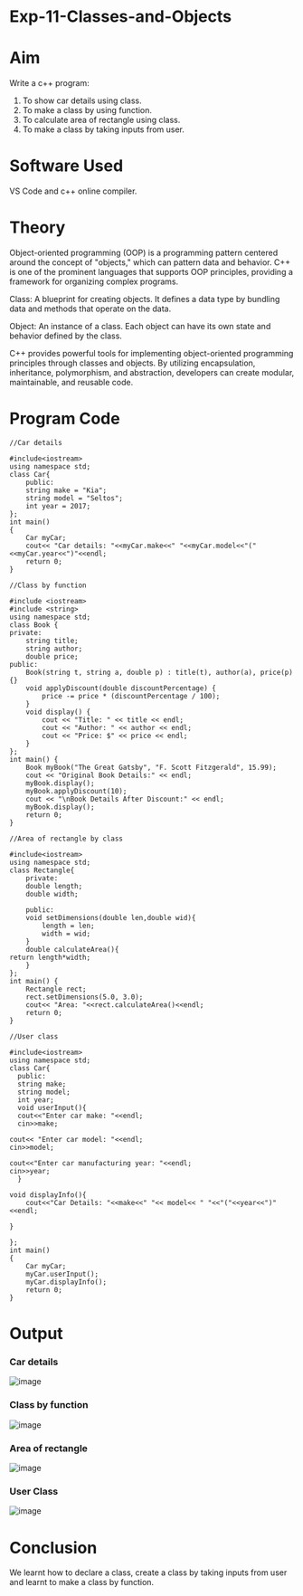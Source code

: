 # Exp-11-Classes-and-Objects
# Aim
Write a c++ program:
1. To show car details using class.
2. To make a class by using function.
3. To calculate area of rectangle using class.
4. To make a class by taking inputs from user.
# Software Used
VS Code and c++ online compiler.
# Theory
Object-oriented programming (OOP) is a programming pattern centered around the concept of "objects," which can pattern data and behavior. C++ is one of the prominent languages that supports OOP principles, providing a framework for organizing complex programs.

Class: A blueprint for creating objects. It defines a data type by bundling data and methods that operate on the data.

Object: An instance of a class. Each object can have its own state and behavior defined by the class.

C++ provides powerful tools for implementing object-oriented programming principles through classes and objects. By utilizing encapsulation, inheritance, polymorphism, and abstraction, developers can create modular, maintainable, and reusable code.

# Program Code
```
//Car details

#include<iostream>
using namespace std;
class Car{
    public:
    string make = "Kia";
    string model = "Seltos";
    int year = 2017;
};
int main()
{
    Car myCar;
    cout<< "Car details: "<<myCar.make<<" "<<myCar.model<<"("<<myCar.year<<")"<<endl;
    return 0;
}
```
```
//Class by function

#include <iostream>
#include <string>
using namespace std;
class Book {
private:
    string title;
    string author;
    double price;
public:
    Book(string t, string a, double p) : title(t), author(a), price(p) {}
    void applyDiscount(double discountPercentage) {
        price -= price * (discountPercentage / 100);
    }
    void display() {
        cout << "Title: " << title << endl;
        cout << "Author: " << author << endl;
        cout << "Price: $" << price << endl;
    }
};
int main() {
    Book myBook("The Great Gatsby", "F. Scott Fitzgerald", 15.99);
    cout << "Original Book Details:" << endl;
    myBook.display();
    myBook.applyDiscount(10);  
    cout << "\nBook Details After Discount:" << endl;
    myBook.display();
    return 0;
}
```
```
//Area of rectangle by class

#include<iostream>
using namespace std;
class Rectangle{
    private:
    double length;
    double width;

    public:
    void setDimensions(double len,double wid){
        length = len;
        width = wid;
    }
    double calculateArea(){
return length*width;
    }
};
int main() {
    Rectangle rect;
    rect.setDimensions(5.0, 3.0);
    cout<< "Area: "<<rect.calculateArea()<<endl;
    return 0;
}
```
```
//User class

#include<iostream>
using namespace std;
class Car{
  public:
  string make;
  string model;
  int year;
  void userInput(){
  cout<<"Enter car make: "<<endl;
  cin>>make;

cout<< "Enter car model: "<<endl;
cin>>model;

cout<<"Enter car manufacturing year: "<<endl;
cin>>year;
  }
  
void displayInfo(){
    cout<<"Car Details: "<<make<<" "<< model<< " "<<"("<<year<<")"<<endl;

}

};
int main()
{
    Car myCar;
    myCar.userInput();
    myCar.displayInfo();
    return 0;
}
```

# Output
### Car details
![image](https://github.com/user-attachments/assets/7a87259b-2ee7-46d8-a026-48bea430a182)
### Class by function
![image](https://github.com/user-attachments/assets/fe418aab-2908-4bfd-b3ca-967c7e680ba3)
### Area of rectangle
![image](https://github.com/user-attachments/assets/727e902c-381f-4b7a-b6d2-271fb6508758)
### User Class
![image](https://github.com/user-attachments/assets/4ebe5fec-98c5-4574-a2f3-0be8cb47dfb9)

# Conclusion
We learnt how to declare a class, create a class by taking inputs from user and learnt to make a class by function.
